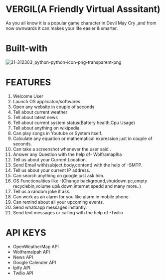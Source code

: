 # VERGIL(A Friendly Virtual Asssitant)
As you all know it is a popular game character in Devil May Cry ,and from now ownwards it can makes your life easier & smarter.

# Built-with
![31-312303_python-python-icon-png-transparent-png](https://user-images.githubusercontent.com/60923869/141929244-8c9ab155-15eb-462d-a784-28e412c4cdd8.jpg)

# FEATURES
1. Welcome User
2. Launch OS applicaton/softwares
3. Open any website in couple of seconds
4. Tell about current weather
5. Tell about latest news
6. Tell about current system status(Battery health,Cpu Usage)
7. Tell about anything on wikipedia.
8. Can play songs in Youtube or System itself.
9. Calculate any equation or mathematical expression just in couple of seconds.
10. Can take a screenshot whenever the user said .
11. Answer any Question with the help of- Wolframaplha
12. Tell us about your Current Location.
13. Send Email with(subject,body,content) with the help of -SMTP.
14. Tell us about your current IP address.
15. Can search anything on google just ask him.
16. OS Functionalities like -(Change background,shutdown pc,empty recyclebin,volume up& down,internet spedd and many more..)
17. Tell us a random joke if ask.
18. Can work as an alarm for you like alarm in mobile phone
19. Can remind about all your upcoming events.
20. Send whatsapp messages instantly.
21. Send text messages or calling with the help of -Twilio

# API KEYS
+ OpenWeatherMap API
+ Wolframalpah API
+ News API
+ Google Calender API
+ Ipify API
+ Twilio API
